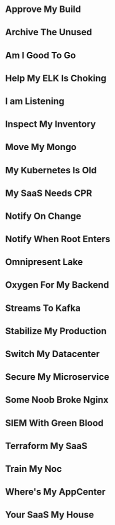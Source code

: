 # Approve My Build

# Archive The Unused

# Am I Good To Go

# Help My ELK Is Choking

# I am Listening

# Inspect My Inventory

# Move My Mongo

# My Kubernetes Is Old

# My SaaS Needs CPR

# Notify On Change

# Notify When Root Enters

# Omnipresent Lake

# Oxygen For My Backend

# Streams To Kafka

# Stabilize My Production

# Switch My Datacenter

# Secure My Microservice

# Some Noob Broke Nginx

# SIEM With Green Blood

# Terraform My SaaS

# Train My Noc

# Where's My AppCenter

# Your SaaS My House
